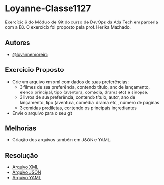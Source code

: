 
# Loyanne-Classe1127

Exercício 6 do Módulo de Git do curso de DevOps da Ada Tech em parceria com a B3. O exercício foi proposto pela prof. Herika Machado.
## Autores

- [@loyannemoreira](https://github.com/loyannemoreira)


## Exercício Proposto
- Crie um arquivo em xml com dados de suas preferências:
	- 3 filmes de sua preferência, contendo título, ano de lançamento, elenco principal, tipo (aventura, comédia, drama etc) e sinopse.
	- 3 livros de sua preferência, contendo título, autor, ano de lançamento, tipo (aventura, comédia, drama etc), número de páginas
	- 3 comidas prediletas, contendo os principais ingrediantes
- Envie o arquivo para o seu git
## Melhorias

- Criação dos arquivos também em JSON e YAML.


## Resolução
- [Arquivo XML](https://github.com/loyannemoreira/Loyanne-Classe1127/blob/main/exercicio-6/preferencias.xml)
- [Arquivo JSON](https://github.com/loyannemoreira/Loyanne-Classe1127/blob/main/exercicio-6/preferencias.json)
- [Arquivo YAML](https://github.com/loyannemoreira/Loyanne-Classe1127/blob/main/exercicio-6/preferencias.yaml)
